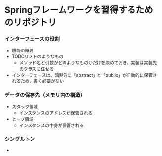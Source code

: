 # Springフレームワークを習得するためのリポジトリ

### インターフェースの役割
- 機能の概要
- TODOリストのようなもの
  - メソッド名と引数がどのようなものかだけを決めておき、実装は実装先のクラスに任せる
- インターフェースは、暗黙的に「abstract」と「public」が自動的に保管されるため、書く必要がない

### データの保存先（メモリ内の構造）
- スタック領域
  - インスタンスのアドレスが保管される
- ヒープ領域
  - インスタンスの中身が保管される

### シングルトン
- 
